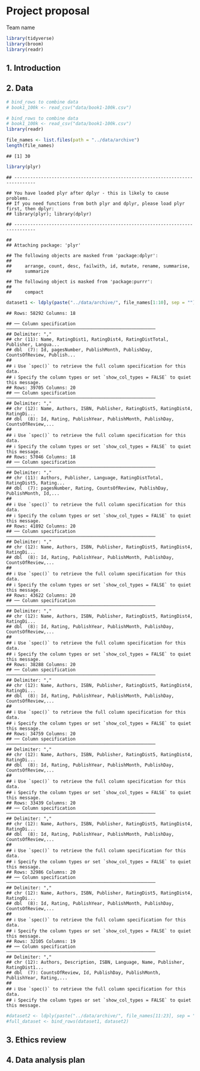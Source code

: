 Project proposal
================
Team name

``` r
library(tidyverse)
library(broom)
library(readr)
```

## 1. Introduction

## 2. Data

``` r
# bind_rows to combine data
# book1_100k <- read_csv("data/book1-100k.csv")
```

``` r
# bind_rows to combine data
# book1_100k <- read_csv("data/book1-100k.csv")
library(readr)

file_names <- list.files(path = "../data/archive")
length(file_names)
```

    ## [1] 30

``` r
library(plyr)
```

    ## ------------------------------------------------------------------------------

    ## You have loaded plyr after dplyr - this is likely to cause problems.
    ## If you need functions from both plyr and dplyr, please load plyr first, then dplyr:
    ## library(plyr); library(dplyr)

    ## ------------------------------------------------------------------------------

    ## 
    ## Attaching package: 'plyr'

    ## The following objects are masked from 'package:dplyr':
    ## 
    ##     arrange, count, desc, failwith, id, mutate, rename, summarise,
    ##     summarize

    ## The following object is masked from 'package:purrr':
    ## 
    ##     compact

``` r
dataset1 <- ldply(paste("../data/archive/", file_names[1:10], sep = ""), read_csv)
```

    ## Rows: 58292 Columns: 18

    ## ── Column specification ────────────────────────────────────────────────────────
    ## Delimiter: ","
    ## chr (11): Name, RatingDist1, RatingDist4, RatingDistTotal, Publisher, Langua...
    ## dbl  (7): Id, pagesNumber, PublishMonth, PublishDay, CountsOfReview, Publish...
    ## 
    ## ℹ Use `spec()` to retrieve the full column specification for this data.
    ## ℹ Specify the column types or set `show_col_types = FALSE` to quiet this message.
    ## Rows: 39705 Columns: 20
    ## ── Column specification ────────────────────────────────────────────────────────
    ## Delimiter: ","
    ## chr (12): Name, Authors, ISBN, Publisher, RatingDist5, RatingDist4, RatingDi...
    ## dbl  (8): Id, Rating, PublishYear, PublishMonth, PublishDay, CountsOfReview,...
    ## 
    ## ℹ Use `spec()` to retrieve the full column specification for this data.
    ## ℹ Specify the column types or set `show_col_types = FALSE` to quiet this message.
    ## Rows: 57046 Columns: 18
    ## ── Column specification ────────────────────────────────────────────────────────
    ## Delimiter: ","
    ## chr (11): Authors, Publisher, Language, RatingDistTotal, RatingDist5, Rating...
    ## dbl  (7): pagesNumber, Rating, CountsOfReview, PublishDay, PublishMonth, Id,...
    ## 
    ## ℹ Use `spec()` to retrieve the full column specification for this data.
    ## ℹ Specify the column types or set `show_col_types = FALSE` to quiet this message.
    ## Rows: 41892 Columns: 20
    ## ── Column specification ────────────────────────────────────────────────────────
    ## Delimiter: ","
    ## chr (12): Name, Authors, ISBN, Publisher, RatingDist5, RatingDist4, RatingDi...
    ## dbl  (8): Id, Rating, PublishYear, PublishMonth, PublishDay, CountsOfReview,...
    ## 
    ## ℹ Use `spec()` to retrieve the full column specification for this data.
    ## ℹ Specify the column types or set `show_col_types = FALSE` to quiet this message.
    ## Rows: 43622 Columns: 20
    ## ── Column specification ────────────────────────────────────────────────────────
    ## Delimiter: ","
    ## chr (12): Name, Authors, ISBN, Publisher, RatingDist5, RatingDist4, RatingDi...
    ## dbl  (8): Id, Rating, PublishYear, PublishMonth, PublishDay, CountsOfReview,...
    ## 
    ## ℹ Use `spec()` to retrieve the full column specification for this data.
    ## ℹ Specify the column types or set `show_col_types = FALSE` to quiet this message.
    ## Rows: 38288 Columns: 20
    ## ── Column specification ────────────────────────────────────────────────────────
    ## Delimiter: ","
    ## chr (12): Name, Authors, ISBN, Publisher, RatingDist5, RatingDist4, RatingDi...
    ## dbl  (8): Id, Rating, PublishYear, PublishMonth, PublishDay, CountsOfReview,...
    ## 
    ## ℹ Use `spec()` to retrieve the full column specification for this data.
    ## ℹ Specify the column types or set `show_col_types = FALSE` to quiet this message.
    ## Rows: 34759 Columns: 20
    ## ── Column specification ────────────────────────────────────────────────────────
    ## Delimiter: ","
    ## chr (12): Name, Authors, ISBN, Publisher, RatingDist5, RatingDist4, RatingDi...
    ## dbl  (8): Id, Rating, PublishYear, PublishMonth, PublishDay, CountsOfReview,...
    ## 
    ## ℹ Use `spec()` to retrieve the full column specification for this data.
    ## ℹ Specify the column types or set `show_col_types = FALSE` to quiet this message.
    ## Rows: 33439 Columns: 20
    ## ── Column specification ────────────────────────────────────────────────────────
    ## Delimiter: ","
    ## chr (12): Name, Authors, ISBN, Publisher, RatingDist5, RatingDist4, RatingDi...
    ## dbl  (8): Id, Rating, PublishYear, PublishMonth, PublishDay, CountsOfReview,...
    ## 
    ## ℹ Use `spec()` to retrieve the full column specification for this data.
    ## ℹ Specify the column types or set `show_col_types = FALSE` to quiet this message.
    ## Rows: 32986 Columns: 20
    ## ── Column specification ────────────────────────────────────────────────────────
    ## Delimiter: ","
    ## chr (12): Name, Authors, ISBN, Publisher, RatingDist5, RatingDist4, RatingDi...
    ## dbl  (8): Id, Rating, PublishYear, PublishMonth, PublishDay, CountsOfReview,...
    ## 
    ## ℹ Use `spec()` to retrieve the full column specification for this data.
    ## ℹ Specify the column types or set `show_col_types = FALSE` to quiet this message.
    ## Rows: 32105 Columns: 19
    ## ── Column specification ────────────────────────────────────────────────────────
    ## Delimiter: ","
    ## chr (12): Authors, Description, ISBN, Language, Name, Publisher, RatingDist1...
    ## dbl  (7): CountsOfReview, Id, PublishDay, PublishMonth, PublishYear, Rating,...
    ## 
    ## ℹ Use `spec()` to retrieve the full column specification for this data.
    ## ℹ Specify the column types or set `show_col_types = FALSE` to quiet this message.

``` r
#dataset2 <- ldply(paste("../data/archive/", file_names[11:23], sep = ""), read_csv)
#full_dataset <- bind_rows(dataset1, dataset2)
```

## 3. Ethics review

## 4. Data analysis plan
